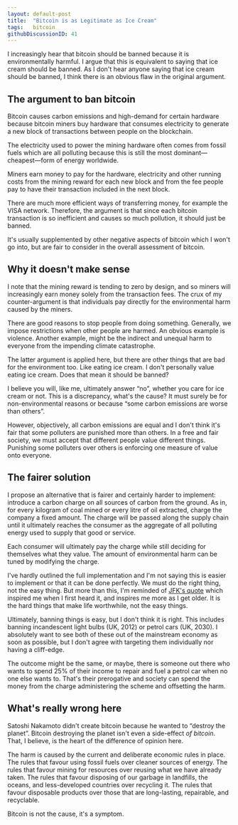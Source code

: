 ```yaml
---
layout: default-post
title:  "Bitcoin is as Legitimate as Ice Cream"
tags:   bitcoin
githubDiscussionID: 41
---
```


I increasingly hear that bitcoin should be banned because it is environmentally harmful. I argue that this is equivalent to saying that ice cream should be banned. As I don't hear anyone saying that ice cream should be banned, I think there is an obvious flaw in the original argument.

## The argument to ban bitcoin

Bitcoin causes carbon emissions and high-demand for certain hardware because bitcoin miners buy hardware that consumes electricity to generate a new block of transactions between people on the blockchain.

The electricity used to power the mining hardware often comes from fossil fuels which are all polluting because this is still the most dominant—cheapest—form of energy worldwide.

Miners earn money to pay for the hardware, electricity and other running costs from the mining reward for each new block and from the fee people pay to have their transaction included in the next block.

There are much more efficient ways of transferring money, for example the VISA network. Therefore, the argument is that since each bitcoin transaction is so inefficient and causes so much pollution, it should just be banned.

It's usually supplemented by other negative aspects of bitcoin which I won't go into, but are fair to consider in the overall assessment of bitcoin.

## Why it doesn't make sense

I note that the mining reward is tending to zero by design, and so miners will increasingly earn money solely from the transaction fees. The crux of my counter-argument is that individuals pay directly for the environmental harm caused by the miners.

There are good reasons to stop people from doing something. Generally, we impose restrictions when other people are harmed. An obvious example is violence. Another example, might be the indirect and unequal harm to everyone from the impending climate catastrophe.

The latter argument is applied here, but there are other things that are bad for the environment too. Like eating ice cream. I don't personally value eating ice cream. Does that mean it should be banned?

I believe you will, like me, ultimately answer “no”, whether you care for ice cream or not. This is a discrepancy, what's the cause? It must surely be for non-environmental reasons or because “some carbon emissions are worse than others”.

However, objectively, all carbon emissions are equal and I don't think it's fair that some polluters are punished more than others. In a free and fair society, we must accept that different people value different things. Punishing some polluters over others is enforcing one measure of value onto everyone.

## The fairer solution

I propose an alternative that is fairer and certainly harder to implement: introduce a carbon charge on all sources of carbon from the ground. As in, for every kilogram of coal mined or every litre of oil extracted, charge the company a fixed amount. The charge will be passed along the supply chain until it ultimately reaches the consumer as the aggregate of all polluting energy used to supply that good or service.

Each consumer will ultimately pay the charge while still deciding for themselves what they value. The amount of environmental harm can be tuned by modifying the charge.

I've hardly outlined the full implementation and I'm not saying this is easier to implement or that it can be done perfectly. We must do the right thing, not the easy thing. But more than this, I'm reminded of [JFK's quote][hard-things] which inspired me when I first heard it, and inspires me more as I get older. It is the hard things that make life worthwhile, not the easy things.

Ultimately, banning things is easy, but I don't think it is right. This includes banning incandescent light bulbs (UK, 2012) or petrol cars (UK, 2030). I absolutely want to see both of these out of the mainstream economy as soon as possible, but I don't agree with targeting them individually nor having a cliff-edge.

The outcome might be the same, or maybe, there is someone out there who wants to spend 25% of their income to repair and fuel a petrol car when no one else wants to. That's their prerogative and society can spend the money from the charge administering the scheme and offsetting the harm.

## What's really wrong here

Satoshi Nakamoto didn't create bitcoin because he wanted to “destroy the planet”. Bitcoin destroying the planet isn't even a side-effect *of bitcoin*. That, I believe, is the heart of the difference of opinion here.

The harm is caused by the current and deliberate economic rules in place. The rules that favour using fossil fuels over cleaner sources of energy. The rules that favour mining for resources over reusing what we have already taken. The rules that favour disposing of our garbage in landfills, the oceans, and less-developed countries over recycling it. The rules that favour disposable products over those that are long-lasting, repairable, and recyclable.

Bitcoin is not the cause, it's a symptom.


[hard-things]: https://blueandgreentomorrow.com/features/quote-of-the-day-we-do-these-things-because-they-are-hard/
